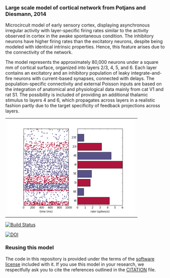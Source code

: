 ### Large scale model of cortical network from Potjans and Diesmann, 2014

Microcircuit model of early sensory cortex, displaying asynchronous irregular activity with layer-specific firing rates similar to the activity observed in cortex in the awake spontaneous condition. The inhibitory neurons have higher firing rates than the excitatory neurons, despite being modeled with identical intrinsic properties. Hence, this feature arises due to the connectivity of the network.

The model represents the approximately 80,000 neurons under a square mm of cortical surface, organized into layers 2/3, 4, 5, and 6. Each layer contains an excitatory and an inhibitory population of leaky integrate-and-fire neurons with current-based synapses, connected with delays. The population-specific connectivity and external Poisson inputs are based on the integration of anatomical and physiological data mainly from cat V1 and rat S1. The possibility is included of providing an additional thalamic stimulus to layers 4 and 6, which propagates across layers in a realistic fashion partly due to the target specificity of feedback projections across layers.

<table>
<tr>
<td><img alt="Raster and bar plots of spiking activity" src="https://raw.githubusercontent.com/OpenSourceBrain/PotjansDiesmann2014/master/images/pynn_nest_plots_1.0.png" height="300"/></td>
</tr>
</table>

[![Build Status](https://travis-ci.org/OpenSourceBrain/PotjansDiesmann2014.svg?branch=master)](https://travis-ci.org/OpenSourceBrain/PotjansDiesmann2014)

[![DOI](https://www.zenodo.org/badge/21612755.svg)](https://www.zenodo.org/badge/latestdoi/21612755)

### Reusing this model

The code in this repository is provided under the terms of the [software license](LICENSE) included with it. If you use this model in your research, we respectfully ask you to cite the references outlined in the
 [CITATION](CITATION.md) file.

